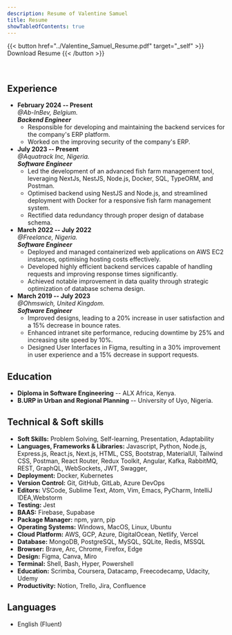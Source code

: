 ```yaml
---
description: Resume of Valentine Samuel
title: Resume
showTableOfContents: true
---
```


{{< button href="../Valentine_Samuel_Resume.pdf" target="_self" >}}
Download Resume
{{< /button >}}

<br>


## Experience

- **February 2024 -- Present**
  <br>
  _@Ab-InBev, Belgium._
  <br>
  _**Backend Engineer**_ 
  + Responsible for developing and maintaining the backend services for the company's ERP platform.
   + Worked on the improving security of the company's ERP.
- **July 2023 -- Present**
  <br>
  _@Aquatrack Inc, Nigeria._
  <br>
  _**Software Engineer**_ 
  + Led the development of an advanced fish farm management tool, leveraging NextJs, NestJS, Node.js, Docker, SQL, TypeORM, and Postman.
  + Optimised backend using NestJS and Node.js, and streamlined deployment with Docker for a responsive fish farm management system.
  + Rectified data redundancy through proper design of database schema.
- **March 2022 -- July 2022**
  <br>
  _@Freelance, Nigeria._
  <br>
  _**Software Engineer**_ 
  + Deployed and managed containerized web applications on AWS EC2 instances, optimising hosting costs effectively.
  + Developed highly efficient backend services capable of handling requests and improving response times significantly.
  + Achieved notable improvement in data quality through strategic optimization of database schema design.
- **March 2019 -- July 2023**
  <br>
  _@Ohmswich, United Kingdom._
  <br>
  _**Software Engineer**_ 
  + Improved designs, leading to a 20% increase in user satisfaction and a 15% decrease in bounce rates. 
  + Enhanced intranet site performance, reducing downtime by 25% and increasing site speed by 10%.
  + Designed User Interfaces in Figma, resulting in a 30% improvement in user experience and a 15% decrease in support requests.


## Education

- **Diploma in Software Engineering** -- ALX Africa, Kenya.
- **B.URP in Urban and Regional Planning** -- University of Uyo, Nigeria.


## Technical & Soft skills

- **Soft Skills:** Problem Solving, Self-learning, Presentation, Adaptability
- **Languages, Frameworks & Libraries:** Javascript, Python, Node.js, Express.js, React.js, Next.js, HTML, CSS, Bootstrap, MaterialUI, Tailwind CSS, Postman, React Router, Redux Toolkit, Angular, Kafka, RabbitMQ, REST, GraphQL, WebSockets, JWT, Swagger,
- **Deployment:** Docker, Kubernetes
- **Version Control:** Git, GitHub, GitLab, Azure DevOps
- **Editors:** VSCode, Sublime Text, Atom, Vim, Emacs, PyCharm, IntelliJ IDEA,Webstorm
- **Testing:** Jest
- **BAAS:** Firebase, Supabase
- **Package Manager:** npm, yarn, pip
- **Operating Systems:** Windows, MacOS, Linux, Ubuntu
- **Cloud Platform:** AWS, GCP, Azure, DigitalOcean, Netlify, Vercel
- **Database:** MongoDB, PostgreSQL, MySQL, SQLite, Redis, MSSQL
- **Browser:** Brave, Arc, Chrome, Firefox, Edge
- **Design:** Figma, Canva, Miro
- **Terminal:** Shell, Bash, Hyper, Powershell
- **Education:** Scrimba, Coursera, Datacamp, Freecodecamp, Udacity, Udemy
- **Productivity:** Notion, Trello, Jira, Confluence


## Languages

- English (Fluent)
